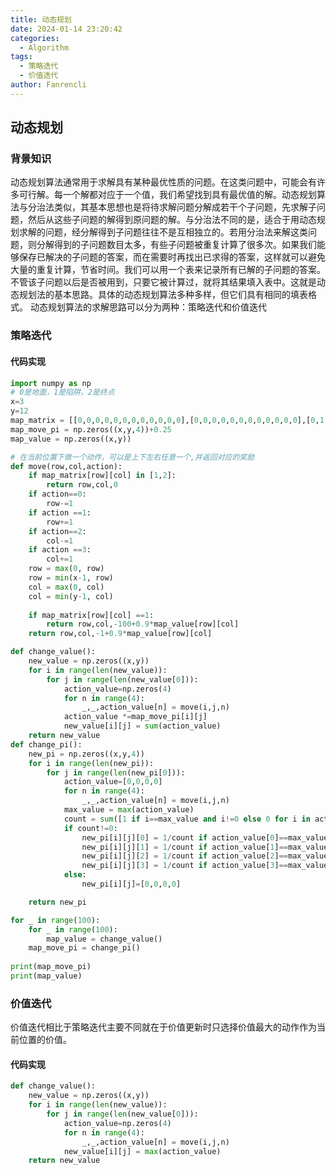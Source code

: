 ```yaml
---
title: 动态规划
date: 2024-01-14 23:20:42
categories:
  - Algorithm
tags:
  - 策略迭代
  - 价值迭代
author: Fanrencli
---
```

## 动态规划

### 背景知识
动态规划算法通常用于求解具有某种最优性质的问题。在这类问题中，可能会有许多可行解。每一个解都对应于一个值，我们希望找到具有最优值的解。动态规划算法与分治法类似，其基本思想也是将待求解问题分解成若干个子问题，先求解子问题，然后从这些子问题的解得到原问题的解。与分治法不同的是，适合于用动态规划求解的问题，经分解得到子问题往往不是互相独立的。若用分治法来解这类问题，则分解得到的子问题数目太多，有些子问题被重复计算了很多次。如果我们能够保存已解决的子问题的答案，而在需要时再找出已求得的答案，这样就可以避免大量的重复计算，节省时间。我们可以用一个表来记录所有已解的子问题的答案。不管该子问题以后是否被用到，只要它被计算过，就将其结果填入表中。这就是动态规划法的基本思路。具体的动态规划算法多种多样，但它们具有相同的填表格式。
动态规划算法的求解思路可以分为两种：策略迭代和价值迭代

### 策略迭代


#### 代码实现

```python
import numpy as np
# 0是地面，1是陷阱，2是终点
x=3
y=12
map_matrix = [[0,0,0,0,0,0,0,0,0,0,0,0],[0,0,0,0,0,0,0,0,0,0,0,0],[0,1,1,1,1,1,1,1,1,1,1,2]]
map_move_pi = np.zeros((x,y,4))+0.25
map_value = np.zeros((x,y))

# 在当前位置下做一个动作，可以是上下左右任意一个,并返回对应的奖励
def move(row,col,action):
    if map_matrix[row][col] in [1,2]:
        return row,col,0
    if action==0:
        row-=1
    if action ==1:
        row+=1
    if action==2:
        col-=1
    if action ==3:
        col+=1
    row = max(0, row)
    row = min(x-1, row)
    col = max(0, col)
    col = min(y-1, col)
    
    if map_matrix[row][col] ==1:
        return row,col,-100+0.9*map_value[row][col]
    return row,col,-1+0.9*map_value[row][col]

def change_value():
    new_value = np.zeros((x,y))
    for i in range(len(new_value)):
        for j in range(len(new_value[0])):
            action_value=np.zeros(4)
            for n in range(4):
                _,_,action_value[n] = move(i,j,n)
            action_value *=map_move_pi[i][j]
            new_value[i][j] = sum(action_value)
    return new_value
def change_pi():
    new_pi = np.zeros((x,y,4))
    for i in range(len(new_pi)):
        for j in range(len(new_pi[0])):
            action_value=[0,0,0,0]
            for n in range(4):
                _,_,action_value[n] = move(i,j,n)
            max_value = max(action_value)
            count = sum([1 if i==max_value and i!=0 else 0 for i in action_value])
            if count!=0:
                new_pi[i][j][0] = 1/count if action_value[0]==max_value else 0
                new_pi[i][j][1] = 1/count if action_value[1]==max_value else 0
                new_pi[i][j][2] = 1/count if action_value[2]==max_value else 0
                new_pi[i][j][3] = 1/count if action_value[3]==max_value else 0
            else:
                new_pi[i][j]=[0,0,0,0]

    return new_pi

for _ in range(100):
    for _ in range(100):
        map_value = change_value()
    map_move_pi = change_pi()
    
print(map_move_pi)
print(map_value)


```

### 价值迭代

价值迭代相比于策略迭代主要不同就在于价值更新时只选择价值最大的动作作为当前位置的价值。

#### 代码实现

```py
def change_value():
    new_value = np.zeros((x,y))
    for i in range(len(new_value)):
        for j in range(len(new_value[0])):
            action_value=np.zeros(4)
            for n in range(4):
                _,_,action_value[n] = move(i,j,n)
            new_value[i][j] = max(action_value)
    return new_value
```